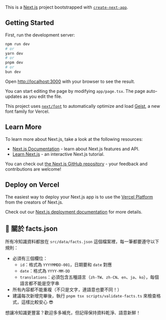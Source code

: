 This is a [Next.js](https://nextjs.org) project bootstrapped with [`create-next-app`](https://nextjs.org/docs/app/api-reference/cli/create-next-app).

## Getting Started

First, run the development server:

```bash
npm run dev
# or
yarn dev
# or
pnpm dev
# or
bun dev
```

Open [http://localhost:3000](http://localhost:3000) with your browser to see the result.

You can start editing the page by modifying `app/page.tsx`. The page auto-updates as you edit the file.

This project uses [`next/font`](https://nextjs.org/docs/app/building-your-application/optimizing/fonts) to automatically optimize and load [Geist](https://vercel.com/font), a new font family for Vercel.

## Learn More

To learn more about Next.js, take a look at the following resources:

- [Next.js Documentation](https://nextjs.org/docs) - learn about Next.js features and API.
- [Learn Next.js](https://nextjs.org/learn) - an interactive Next.js tutorial.

You can check out [the Next.js GitHub repository](https://github.com/vercel/next.js) - your feedback and contributions are welcome!

## Deploy on Vercel

The easiest way to deploy your Next.js app is to use the [Vercel Platform](https://vercel.com/new?utm_medium=default-template&filter=next.js&utm_source=create-next-app&utm_campaign=create-next-app-readme) from the creators of Next.js.

Check out our [Next.js deployment documentation](https://nextjs.org/docs/app/building-your-application/deploying) for more details.

## 🧠 關於 facts.json

所有冷知識資料都放在 `src/data/facts.json` 這個檔案裡，每一筆都要遵守以下規則：

- 必須有三個欄位：
  - `id`：格式為 `YYYYMMDD-001`，日期要和 `date` 對應
  - `date`：格式為 `YYYY-MM-DD`
  - `translations`：必須包含五種語言（`zh-TW`、`zh-CN`、`en`、`ja`、`ko`），每個語言都不能是空字串
- 所有內容都不能重複（不只是文字，連語意也要不同！）
- 建議每次新增完畢後，執行 `pnpm tsx scripts/validate-facts.ts` 來檢查格式，這樣比較安心 😎

想讓冷知識更豐富？歡迎多多補充，但記得保持資料乾淨、語意新鮮！
